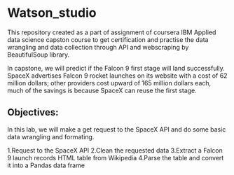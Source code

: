 # Watson_studio

This repository created as a part of assignment of coursera IBM Applied data science capston course to get certification and practise the data wrangling 
and data collection through API and webscraping by BeautifulSoup library.

In capstone, we will predict if the Falcon 9 first stage will land successfully. SpaceX advertises Falcon 9 rocket launches on its website with a cost of 62 million dollars; other providers cost upward of 165 million dollars each, 
much of the savings is because SpaceX can reuse the first stage. 

## Objectives:

In this lab, we will make a get request to the SpaceX API and do some basic data wrangling and formating.

1.Request to the SpaceX API
2.Clean the requested data
3.Extract a Falcon 9 launch records HTML table from Wikipedia
4.Parse the table and convert it into a Pandas data frame
